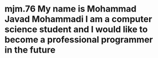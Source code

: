 # mjm.76 My name is Mohammad Javad Mohammadi I am a computer science student and I would like to become a professional programmer in the future
